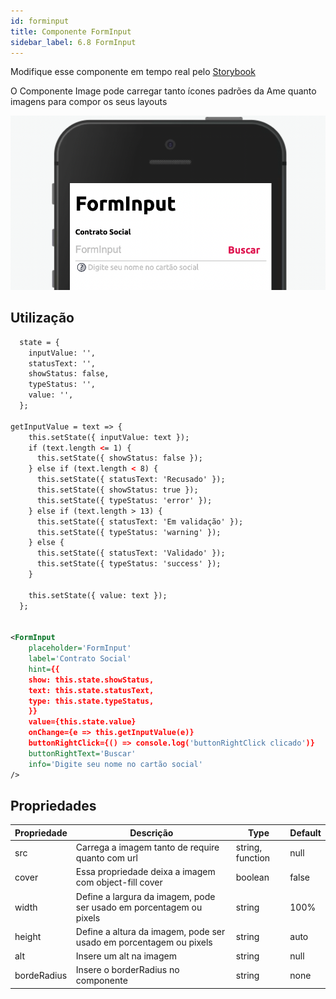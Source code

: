```yaml
---
id: forminput
title: Componente FormInput
sidebar_label: 6.8 FormInput
---
```


Modifique esse componente em tempo real pelo [Storybook](https://ame-miniapp-components.calindra.com.br/storybook/?path=/story/ilustrações-image--basic)

O Componente Image pode carregar tanto ícones padrões da Ame quanto imagens para compor os seus layouts

![formInput](assets/images_components/3.0/formInput.png)

## Utilização

```xml
  state = {
    inputValue: '',
    statusText: '',
    showStatus: false,
    typeStatus: '',
    value: '',
  };

getInputValue = text => {
    this.setState({ inputValue: text });
    if (text.length <= 1) {
      this.setState({ showStatus: false });
    } else if (text.length < 8) {
      this.setState({ statusText: 'Recusado' });
      this.setState({ showStatus: true });
      this.setState({ typeStatus: 'error' });
    } else if (text.length > 13) {
      this.setState({ statusText: 'Em validação' });
      this.setState({ typeStatus: 'warning' });
    } else {
      this.setState({ statusText: 'Validado' });
      this.setState({ typeStatus: 'success' });
    }

    this.setState({ value: text });
  };


<FormInput
    placeholder='FormInput'
    label='Contrato Social'
    hint={{
    show: this.state.showStatus,
    text: this.state.statusText,
    type: this.state.typeStatus,
    }}
    value={this.state.value}
    onChange={e => this.getInputValue(e)}
    buttonRightClick={() => console.log('buttonRightClick clicado')}
    buttonRightText='Buscar'
    info='Digite seu nome no cartão social'
/>
```

## Propriedades

| Propriedade | Descrição                                                           | Type             | Default |
| ----------- | ------------------------------------------------------------------- | ---------------- | ------- |
| src         | Carrega a imagem tanto de require quanto com url                    | string, function | null    |
| cover       | Essa propriedade deixa a imagem com object-fill cover               | boolean          | false   |
| width       | Define a largura da imagem, pode ser usado em porcentagem ou pixels | string           | 100%    |
| height      | Define a altura da imagem, pode ser usado em porcentagem ou pixels  | string           | auto    |
| alt         | Insere um alt na imagem                                             | string           | null    |
| bordeRadius | Insere o borderRadius no componente                                 | string           | none    |
